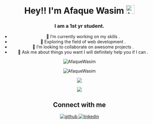 
<h1 align="center">Hey!! I'm Afaque Wasim <img src="https://user-images.githubusercontent.com/1303154/88677602-1635ba80-d120-11ea-84d8-d263ba5fc3c0.gif" width="28px" alt="hi"></h1>
<h3 align="center">I am a 1st yr student.</h1>
<ul align="center">
  <li>🔭 I’m currently working on my skills .</li>
  <li>🌱 Exploring the field of web development .</li>
  <li>👯 I’m looking to collaborate on awesome projects .</li>
  <li>💬 Ask me about things you want I will definitely help you if I can .</li>
 </ul>

<p align="center"> <img src="https://komarev.com/ghpvc/?username=afaquewasim" alt="AfaqueWasim" /> </p>

<!--
### Tech Stack

<p align="left">
  <img src="https://devicons.github.io/devicon/devicon.git/icons/bootstrap/bootstrap-plain.svg" alt="bootstrap" width="40" height="40"/> 
  <img src="https://devicons.github.io/devicon/devicon.git/icons/c/c-original.svg" alt="c" width="40" height="40"/> 
  <img src="https://devicons.github.io/devicon/devicon.git/icons/cplusplus/cplusplus-original.svg" alt="cplusplus" width="40" height="40"/> 
  <img src="https://devicons.github.io/devicon/devicon.git/icons/css3/css3-original-wordmark.svg" alt="css3" width="40" height="40"/> 
  <img src="https://devicons.github.io/devicon/devicon.git/icons/html5/html5-original-wordmark.svg" alt="html5" width="40" height="40"/> 
  <img src="https://devicons.github.io/devicon/devicon.git/icons/javascript/javascript-original.svg" alt="javascript" width="40" height="40"/> 
  <img src="https://raw.githubusercontent.com/prplx/svg-logos/5585531d45d294869c4eaab4d7cf2e9c167710a9/svg/materialize.svg" alt="materialize" width="40" height="40"/> 
  <img src="https://devicons.github.io/devicon/devicon.git/icons/mysql/mysql-original-wordmark.svg" alt="mysql" width="40" height="40"/>   
  <img src="https://devicons.github.io/devicon/devicon.git/icons/react/react-original-wordmark.svg" alt="react" width="40" height="40"/>
</p> -->



<p align="center">
  <img align="center" src="https://github-readme-stats.vercel.app/api?username=afaquewasim&show_icons=true" alt="AfaqueWasim" />
</p>
<p align="center">
  <img src="https://github-readme-streak-stats.herokuapp.com/?user=afaquewasim&layout=compact" />
</p>
<p align="center">
  <img src="https://github-readme-stats.vercel.app/api/top-langs/?username=afaquewasim&layout=compact&langs_count=8 alt="AfaqueWasim" />
</p>
<h2 align="center">Connect with me</h2>
<div align="center">  
  <a href="https://github.com/afaquewasim" target="_blank">
    <img src=https://img.shields.io/badge/github-%2324292e.svg?&style=for-the-badge&logo=github&logoColor=white alt=github style="margin-bottom: 5px;" />
  </a>
  <a href="https://www.linkedin.com/in/afaque-wasim-a99a20200/" target="_blank">
    <img src=https://img.shields.io/badge/linkedin-%231E77B5.svg?&style=for-the-badge&logo=linkedin&logoColor=white alt=linkedin style="margin-bottom: 5px;" />
  </a>
</div>  
  


